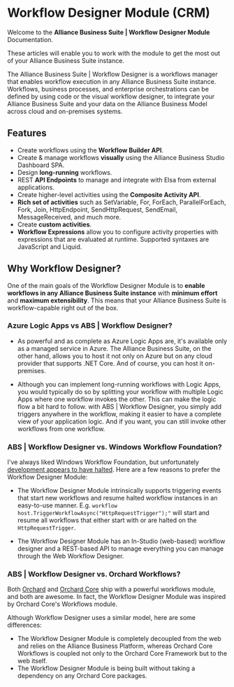 # Workflow Designer Module (CRM)

Welcome to the **Alliance Business Suite | Workflow Designer Module** Documentation. 

These articles will enable you to work with the module to get the most out of your Alliance Business Suite instance. 

The Alliance Business Suite | Workflow Designer is a workflows manager that enables workflow execution in any Alliance Business Suite instance. Workflows, business processes, and enterprise orchestrations can be defined by using code or the visual workflow designer, to integrate your Alliance Business Suite and your data on the Alliance Business Model across cloud and on-premises systems.

## Features

- Create workflows using the **Workflow Builder API**.
- Create & manage workflows **visually** using the Alliance Business Studio Dashboard SPA.
- Design **long-running** workflows.
- REST **API Endpoints** to manage and integrate with Elsa from external applications.
- Create higher-level activities using the **Composite Activity API**.
- **Rich set of activities** such as SetVariable, For, ForEach, ParallelForEach, Fork, Join, HttpEndpoint, SendHttpRequest, SendEmail, MessageReceived, and much more.
- Create **custom activities**.
- **Workflow Expressions** allow you to configure activity properties with expressions that are evaluated at runtime. Supported syntaxes are JavaScript and Liquid.

## Why Workflow Designer?

One of the main goals of the Workflow Designer Module is to **enable workflows in any Alliance Business Suite instance** with **minimum effort** and **maximum extensibility**. This means that your Alliance Business Suite is workflow-capable right out of the box.

### Azure Logic Apps vs ABS | Workflow Designer?

- As powerful and as complete as Azure Logic Apps are, it's available only as a managed service in Azure. The Alliance Business Suite, on the other hand, allows you to host it not only on Azure but on any cloud provider that supports .NET Core. And of course, you can host it on-premises.

- Although you can implement long-running workflows with Logic Apps, you would typically do so by splitting your workflow with multiple Logic Apps where one workflow invokes the other. This can make the logic flow a bit hard to follow. with ABS | Workflow Designer, you simply add triggers anywhere in the workflow, making it easier to have a complete view of your application logic. And if you want, you can still invoke other workflows from one workflow.

### ABS | Workflow Designer vs. Windows Workflow Foundation?

I've always liked Windows Workflow Foundation, but unfortunately [development appears to have halted](https://forums.dotnetfoundation.org/t/what-is-the-roadmap-of-workflow-foundation/3066). Here are a few reasons to prefer the  Workflow Designer Module:

- The Workflow Designer Module intrinsically supports triggering events that start new workflows and resume halted workflow instances in an easy-to-use manner. E.g. `workflow host.TriggerWorkflowAsync("HttpRequestTrigger");"` will start and resume all workflows that either start with or are halted on the `HttpRequestTrigger`.

- The Workflow Designer Module has an In-Studio (web-based) workflow designer and a REST-based API to manage everything you can manage through the Web Workflow Designer.

### ABS | Workflow Designer vs. Orchard Workflows?

Both [Orchard](http://docs.orchardproject.net/en/latest/Documentation/Workflows/) and [Orchard Core](https://orchardcore.readthedocs.io/en/dev/docs/reference/modules/Workflows/) ship with a powerful workflows module, and both are awesome. In fact, the Workflow Designer Module was inspired by Orchard Core's Workflows module. 

Although Workflow Designer uses a similar model, here are some differences:

- The Workflow Designer Module is completely decoupled from the web and relies on the Alliance Business Platform, whereas Orchard Core Workflows is coupled not only to the Orchard Core Framework but to the web itself.
- The Workflow Designer Module is being built without taking a dependency on any Orchard Core packages.


